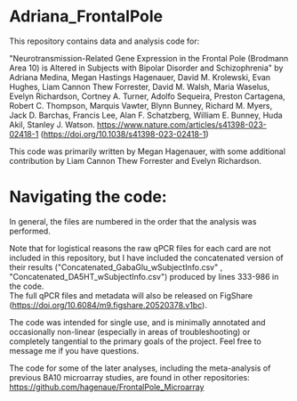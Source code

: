 # Adriana_FrontalPole

This repository contains data and analysis code for:

"Neurotransmission-Related Gene Expression in the Frontal Pole (Brodmann Area 10) is Altered in Subjects with Bipolar Disorder and Schizophrenia" by
Adriana Medina, Megan Hastings Hagenauer, David M. Krolewski, Evan Hughes, Liam Cannon Thew Forrester, David M. Walsh, Maria Waselus, Evelyn Richardson, Cortney A. Turner, Adolfo Sequeira, Preston Cartagena, Robert C. Thompson, Marquis Vawter, Blynn Bunney, Richard M. Myers, Jack D. Barchas, Francis Lee, Alan F. Schatzberg, William E. Bunney, Huda Akil, Stanley J. Watson.
https://www.nature.com/articles/s41398-023-02418-1 (https://doi.org/10.1038/s41398-023-02418-1)

This code was primarily written by Megan Hagenauer, with some additional contribution by Liam Cannon Thew Forrester and Evelyn Richardson.


# Navigating the code:

In general, the files are numbered in the order that the analysis was performed. 

Note that for logistical reasons the raw qPCR files for each card are not included in this repository, but I have included the concatenated version of their results ("Concatenated_GabaGlu_wSubjectInfo.csv" , "Concatenated_DA5HT_wSubjectInfo.csv") produced by lines 333-986 in the code.  
The full qPCR files and metadata will also be released on FigShare (https://doi.org/10.6084/m9.figshare.20520378.v1bc).

The code was intended for single use, and is minimally annotated and occasionally non-linear (especially in areas of troubleshooting) or completely tangential to the primary goals of the project. Feel free to message me if you have questions.

The code for some of the later analyses, including the meta-analysis of previous BA10 microarray studies, are found in other repositories:
https://github.com/hagenaue/FrontalPole_Microarray

